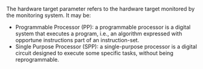The hardware target parameter refers to the hardware target monitored by the monitoring system. It may be:
- Programmable Processor (PP): a programmable processor is a digital system that executes a program, i.e., an algorithm expressed with opportune instructions part of an instruction-set. 
- Single Purpose Processor (SPP):  a single-purpose processor is a digital circuit designed to execute some specific tasks, without being reprogrammable.

